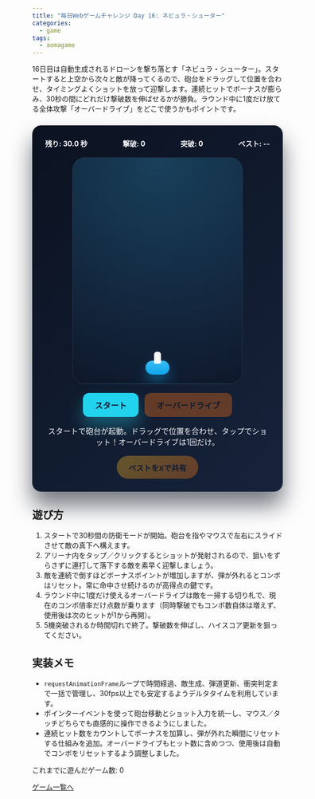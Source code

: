 ```yaml
---
title: "毎日Webゲームチャレンジ Day 16: ネビュラ・シューター"
categories:
  - game
tags:
  - aomagame
---
```


16日目は自動生成されるドローンを撃ち落とす「ネビュラ・シューター」。スタートすると上空から次々と敵が降ってくるので、砲台をドラッグして位置を合わせ、タイミングよくショットを放って迎撃します。連続ヒットでボーナスが膨らみ、30秒の間にどれだけ撃破数を伸ばせるかが勝負。ラウンド中に1度だけ放てる全体攻撃「オーバードライブ」をどこで使うかもポイントです。

<style>
#nebula-shooter {
  max-width: 520px;
  margin: 24px auto;
  padding: 26px;
  border-radius: 18px;
  background: linear-gradient(135deg, #0b1220, #16233b);
  color: #f8fafc;
  box-shadow: 0 28px 44px rgba(6, 11, 23, 0.55);
  font-family: "Inter", "Hiragino Kaku Gothic ProN", sans-serif;
}
#nebula-shooter .hud {
  display: flex;
  justify-content: space-between;
  flex-wrap: wrap;
  gap: 12px;
  margin-bottom: 18px;
  font-weight: 700;
}
#nebula-shooter .arena {
  position: relative;
  width: min(94vw, 340px);
  aspect-ratio: 3 / 4;
  margin: 0 auto 18px;
  border-radius: 26px;
  background: radial-gradient(circle at top, rgba(56, 189, 248, 0.25), rgba(15, 23, 42, 0.95));
  overflow: hidden;
  touch-action: none;
  border: 1px solid rgba(148, 163, 184, 0.15);
}
#nebula-shooter .arena.flash {
  animation: nebula-flash 0.5s ease;
}
@keyframes nebula-flash {
  0% { box-shadow: 0 0 0 rgba(255, 255, 255, 0); }
  50% { box-shadow: 0 0 40px rgba(255, 255, 255, 0.35); }
  100% { box-shadow: 0 0 0 rgba(255, 255, 255, 0); }
}
#nebula-shooter .turret {
  position: absolute;
  bottom: 18px;
  left: 50%;
  width: 48px;
  height: 28px;
  border-radius: 14px;
  background: linear-gradient(180deg, #38bdf8, #0ea5e9);
  transform: translateX(-50%);
  box-shadow: 0 12px 26px rgba(14, 165, 233, 0.45);
}
#nebula-shooter .turret::after {
  content: '';
  position: absolute;
  top: -18px;
  left: 50%;
  width: 14px;
  height: 24px;
  border-radius: 6px 6px 2px 2px;
  background: #f8fafc;
  transform: translateX(-50%);
}
#nebula-shooter .enemy,
#nebula-shooter .bullet {
  position: absolute;
  width: 28px;
  height: 28px;
  border-radius: 50%;
  pointer-events: none;
}
#nebula-shooter .enemy {
  background: radial-gradient(circle, #f97316, #c2410c);
  box-shadow: 0 12px 22px rgba(249, 115, 22, 0.45);
}
#nebula-shooter .bullet {
  width: 12px;
  height: 18px;
  border-radius: 999px;
  background: linear-gradient(180deg, #a855f7, #7c3aed);
  box-shadow: 0 0 18px rgba(168, 85, 247, 0.65);
}
#nebula-shooter .controls {
  display: flex;
  justify-content: center;
  gap: 12px;
}
#nebula-shooter .start,
#nebula-shooter .skill {
  border: none;
  border-radius: 12px;
  padding: 12px 24px;
  font-size: 1rem;
  font-weight: 700;
  color: #0f172a;
  cursor: pointer;
  box-shadow: 0 18px 32px rgba(34, 211, 238, 0.35);
  transition: transform 0.12s ease, box-shadow 0.12s ease, opacity 0.12s ease;
}
#nebula-shooter .start {
  background: #22d3ee;
}
#nebula-shooter .skill {
  background: #f97316;
  box-shadow: 0 18px 32px rgba(249, 115, 22, 0.35);
  color: #0b1220;
}
#nebula-shooter .start:hover:not(:disabled),
#nebula-shooter .skill:hover:not(:disabled) {
  transform: translateY(-1px);
}
#nebula-shooter .start:disabled,
#nebula-shooter .skill:disabled {
  opacity: 0.35;
  cursor: not-allowed;
  box-shadow: none;
}
#nebula-shooter .log {
  margin-top: 16px;
  text-align: center;
  font-size: 0.95rem;
}
#nebula-shooter .actions {
  margin-top: 18px;
  display: flex;
  justify-content: center;
}
#nebula-shooter .share-button {
  border: none;
  border-radius: 9999px;
  padding: 12px 24px;
  font-size: 0.95rem;
  font-weight: 700;
  background: linear-gradient(135deg, #fbbf24, #f97316);
  color: #0f172a;
  cursor: pointer;
  box-shadow: 0 18px 34px rgba(249, 115, 22, 0.35);
  transition: transform 0.12s ease, box-shadow 0.12s ease, opacity 0.12s ease;
}
#nebula-shooter .share-button:hover:not(:disabled) {
  transform: translateY(-1px);
  box-shadow: 0 22px 40px rgba(249, 115, 22, 0.45);
}
#nebula-shooter .share-button:disabled {
  opacity: 0.35;
  cursor: not-allowed;
  box-shadow: none;
}
</style>

<div id="nebula-shooter">
  <div class="hud">
    <span class="time">残り: 30.0 秒</span>
    <span class="score">撃破: 0</span>
    <span class="misses">突破: 0</span>
    <span class="best">ベスト: --</span>
  </div>
  <div class="arena">
    <div class="turret"></div>
  </div>
  <div class="controls">
    <button type="button" class="start">スタート</button>
    <button type="button" class="skill" disabled>オーバードライブ</button>
  </div>
  <p class="log">スタートで砲台が起動。ドラッグで位置を合わせ、タップでショット！オーバードライブは1回だけ。</p>
  <div class="actions">
    <button type="button" class="share-button" disabled>ベストをXで共有</button>
  </div>
</div>

<script>
(() => {
  const root = document.getElementById('nebula-shooter');
  if (!root) {
    return;
  }

  const arenaEl = root.querySelector('.arena');
  const turretEl = root.querySelector('.turret');
  const timeEl = root.querySelector('.time');
  const scoreEl = root.querySelector('.score');
  const bestEl = root.querySelector('.best');
  const missesEl = root.querySelector('.misses');
  const startButton = root.querySelector('.start');
  const skillButton = root.querySelector('.skill');
  const logEl = root.querySelector('.log');
  const shareButton = root.querySelector('.share-button');
  const getPlayCountEl = () => document.querySelector('[data-aomagame-play-count]');

  const storageKey = 'aomagame:best:nebula-shooter';
  const playedKey = 'aomagame:played:nebula-shooter';
  const sessionLength = 30; // 秒
  const maxMiss = 5;

  let bullets = [];
  let enemies = [];
  let running = false;
  let animationId = null;
  let lastTimestamp = 0;
  let remaining = sessionLength;
  let spawnTimer = 0;
  let score = 0;
  let misses = 0;
  let bestScore = null;
  let storageAvailable = false;
  let arenaWidth = 0;
  let arenaHeight = 0;
  let turretX = 0;
  let pointerActive = false;
  let lastShotTime = 0;
  let skillAvailable = false;
  let combo = 0;

  const clamp = (value, min, max) => Math.min(Math.max(value, min), max);
  const randomBetween = (min, max) => Math.random() * (max - min) + min;

  const updatePlayCount = () => {
    const counterEl = getPlayCountEl();
    if (!counterEl) {
      return;
    }
    try {
      let total = 0;
      for (let i = 0; i < localStorage.length; i += 1) {
        const key = localStorage.key(i);
        if (typeof key !== 'string' || !key.startsWith('aomagame:played:')) {
          continue;
        }
        const value = Number.parseInt(localStorage.getItem(key) ?? '0', 10);
        if (!Number.isNaN(value) && value > 0) {
          total += 1;
        }
      }
      counterEl.textContent = total;
    } catch (error) {
      counterEl.textContent = '0';
    }
  };

  const markPlayed = () => {
    if (!storageAvailable) {
      return;
    }
    try {
      const current = Number.parseInt(localStorage.getItem(playedKey) ?? '0', 10);
      const next = Number.isNaN(current) ? 1 : current + 1;
      localStorage.setItem(playedKey, String(next));
    } catch (error) {
      return;
    }
    updatePlayCount();
  };

  const detectStorage = () => {
    try {
      const testKey = `${storageKey}-test`;
      localStorage.setItem(testKey, '1');
      localStorage.removeItem(testKey);
      storageAvailable = true;
    } catch (error) {
      storageAvailable = false;
    }
  };

  const loadBest = () => {
    if (!storageAvailable) {
      return;
    }
    const storedBest = localStorage.getItem(storageKey);
    if (storedBest) {
      const value = Number.parseInt(storedBest, 10);
      if (!Number.isNaN(value) && value >= 0) {
        bestScore = value;
      }
    }
    updateHud();
  };

  const saveBest = () => {
    if (!storageAvailable || bestScore === null) {
      return;
    }
    localStorage.setItem(storageKey, String(bestScore));
  };

  const updateHud = () => {
    timeEl.textContent = `残り: ${remaining.toFixed(1)} 秒`;
    scoreEl.textContent = `撃破: ${score}`;
    missesEl.textContent = `突破: ${misses}/${maxMiss}`;
    bestEl.textContent = `ベスト: ${bestScore === null ? '--' : bestScore}`;
    shareButton.disabled = bestScore === null;
  };

  const updateSkillButton = () => {
    if (!skillButton) {
      return;
    }
    if (!running) {
      skillButton.disabled = true;
      skillButton.textContent = 'オーバードライブ';
      return;
    }
    skillButton.disabled = !skillAvailable;
    skillButton.textContent = skillAvailable ? 'オーバードライブ' : '使用済み';
  };

  const resetArena = () => {
    bullets.forEach((b) => b.el.remove());
    enemies.forEach((e) => e.el.remove());
    bullets = [];
    enemies = [];
  };

  const resetCombo = (message) => {
    if (combo === 0) {
      return;
    }
    combo = 0;
    if (message) {
      logEl.textContent = message;
    }
    updateHud();
  };

  const registerHit = ({ source = 'shot', silent = false } = {}) => {
    combo += 1;
    const bonus = Math.max(0, combo - 1);
    const gained = 1 + bonus;
    score += gained;
    if (!silent) {
      const prefix = source === 'skill' ? 'オーバードライブ！' : '撃破！';
      const bonusText = bonus > 0 ? `（ボーナス +${bonus}）` : '';
      logEl.textContent = `${prefix}${combo} 連続：+${gained}pt ${bonusText}`.trim();
    }
    updateHud();
    return { gained, bonus };
  };

  const spawnEnemy = () => {
    const enemyEl = document.createElement('div');
    enemyEl.className = 'enemy';
    const x = randomBetween(20, arenaWidth - 20);
    const speed = randomBetween(60, 110);
    const enemy = { el: enemyEl, x, y: -30, speed };
    enemies.push(enemy);
    arenaEl.appendChild(enemyEl);
    enemyEl.style.left = `${enemy.x - 14}px`;
    enemyEl.style.top = `${enemy.y - 14}px`;
  };

  const spawnBullet = () => {
    const now = performance.now();
    if (now - lastShotTime < 160) {
      return;
    }
    lastShotTime = now;
    const bulletEl = document.createElement('div');
    bulletEl.className = 'bullet';
    const bullet = { el: bulletEl, x: turretX, y: arenaHeight - 40, speed: 420 };
    bullets.push(bullet);
    arenaEl.appendChild(bulletEl);
    bulletEl.style.left = `${bullet.x - 6}px`;
    bulletEl.style.top = `${bullet.y - 9}px`;
  };

  const removeEnemy = (enemy) => {
    enemies = enemies.filter((item) => item !== enemy);
    enemy.el.remove();
  };

  const removeBullet = (bullet, reason) => {
    bullets = bullets.filter((item) => item !== bullet);
    bullet.el.remove();
    if (reason === 'miss') {
      resetCombo('弾が外れてコンボがリセット…。焦らず狙いを定めよう。');
    }
  };

  const distance = (aX, aY, bX, bY) => {
    const dx = aX - bX;
    const dy = aY - bY;
    return Math.sqrt(dx * dx + dy * dy);
  };

  const finishGame = (reason) => {
    running = false;
    pointerActive = false;
    skillAvailable = false;
    resetCombo();
    if (animationId) {
      cancelAnimationFrame(animationId);
      animationId = null;
    }
    startButton.disabled = false;
    startButton.textContent = 'もう一度';
    updateSkillButton();
    if (reason === 'time') {
      logEl.textContent = `タイムアップ！撃破数は ${score}。さらに精度を高めよう。`;
    } else if (reason === 'breach') {
      logEl.textContent = `敵が基地に到達… 撃破 ${score}。再挑戦で守り切ろう！`;
    }
    if (bestScore === null || score > bestScore) {
      bestScore = score;
      saveBest();
      shareButton.disabled = false;
      logEl.textContent += ' ベストスコアを更新！';
    }
    updateHud();
  };

  const triggerArenaFlash = () => {
    arenaEl.classList.add('flash');
    setTimeout(() => {
      arenaEl.classList.remove('flash');
    }, 400);
  };

  const activateSkill = () => {
    if (!running || !skillAvailable) {
      return;
    }
    skillAvailable = false;
    const targets = enemies.slice();
    const cleared = targets.length;
    targets.forEach((enemy) => removeEnemy(enemy));
    if (cleared > 0) {
      const bonusPerKill = Math.max(0, combo - 1);
      const gainedPerKill = 1 + bonusPerKill;
      const totalGained = cleared * gainedPerKill;
      const totalBonus = cleared * bonusPerKill;
      score += totalGained;
      logEl.textContent = `オーバードライブ発動！${cleared} 機撃破、+${totalGained}pt（ボーナス +${totalBonus}）。次のヒットは 1 から再開！`;
    } else {
      logEl.textContent = 'オーバードライブで空域を制圧！敵が来たらすぐ狙おう。';
    }
    combo = 0;
    updateHud();
    triggerArenaFlash();
    updateSkillButton();
  };

  const updateTurret = (event) => {
    const rect = arenaEl.getBoundingClientRect();
    arenaWidth = rect.width;
    arenaHeight = rect.height;
    const x = clamp(event.clientX - rect.left, 24, arenaWidth - 24);
    turretX = x;
    turretEl.style.left = `${turretX}px`;
  };

  const handlePointerDown = (event) => {
    if (!running) {
      return;
    }
    pointerActive = true;
    arenaEl.setPointerCapture?.(event.pointerId);
    updateTurret(event);
    spawnBullet();
    event.preventDefault();
  };

  const handlePointerMove = (event) => {
    if (!running || !pointerActive) {
      return;
    }
    updateTurret(event);
  };

  const handlePointerUp = (event) => {
    if (!running) {
      return;
    }
    pointerActive = false;
    arenaEl.releasePointerCapture?.(event.pointerId);
  };

  const updateGame = (timestamp) => {
    if (!running) {
      return;
    }
    if (!lastTimestamp) {
      lastTimestamp = timestamp;
    }
    const delta = (timestamp - lastTimestamp) / 1000;
    lastTimestamp = timestamp;

    remaining = Math.max(0, remaining - delta);
    spawnTimer -= delta;
    if (spawnTimer <= 0) {
      spawnEnemy();
      spawnTimer = randomBetween(0.45, 1.1);
    }

    bullets.slice().forEach((bullet) => {
      bullet.y -= bullet.speed * delta;
      if (bullet.y < -20) {
        removeBullet(bullet, 'miss');
        return;
      }
      bullet.el.style.top = `${bullet.y - 9}px`;
      bullet.el.style.left = `${bullet.x - 6}px`;
    });

    enemies.slice().forEach((enemy) => {
      enemy.y += enemy.speed * delta;
      if (enemy.y > arenaHeight + 30) {
        removeEnemy(enemy);
        misses += 1;
        logEl.textContent = `敵が突破！あと ${Math.max(0, maxMiss - misses)} 体で終了。`;
        return;
      }
      enemy.el.style.top = `${enemy.y - 14}px`;
      enemy.el.style.left = `${enemy.x - 14}px`;
    });

    bullets.slice().forEach((bullet) => {
      enemies.slice().forEach((enemy) => {
        if (!bullets.includes(bullet) || !enemies.includes(enemy)) {
          return;
        }
        if (distance(bullet.x, bullet.y, enemy.x, enemy.y) < 24) {
          removeBullet(bullet);
          removeEnemy(enemy);
          registerHit();
        }
      });
    });

    updateHud();

    if (remaining <= 0) {
      finishGame('time');
      return;
    }
    if (misses >= maxMiss) {
      finishGame('breach');
      return;
    }

    animationId = requestAnimationFrame(updateGame);
  };

  const startGame = () => {
    markPlayed();
    resetArena();
    running = true;
    pointerActive = false;
    lastTimestamp = 0;
    remaining = sessionLength;
    spawnTimer = 0.2;
    score = 0;
    misses = 0;
    combo = 0;
    arenaWidth = arenaEl.clientWidth;
    arenaHeight = arenaEl.clientHeight;
    turretX = arenaWidth / 2;
    turretEl.style.left = `${turretX}px`;
    startButton.disabled = true;
    startButton.textContent = 'プレイ中…';
    logEl.textContent = 'ドラッグで砲台を移動し、タップで連射！30秒守ってコンボを繋ごう。';
    skillAvailable = true;
    updateSkillButton();
    updateHud();
    animationId = requestAnimationFrame(updateGame);
  };

  startButton.addEventListener('click', () => {
    if (running) {
      return;
    }
    startGame();
  });

  if (skillButton) {
    skillButton.addEventListener('click', () => {
      activateSkill();
    });
  }

  arenaEl.addEventListener('pointerdown', handlePointerDown);
  arenaEl.addEventListener('pointermove', handlePointerMove);
  arenaEl.addEventListener('pointerup', handlePointerUp);
  arenaEl.addEventListener('pointerleave', () => {
    pointerActive = false;
  });
  arenaEl.addEventListener('pointercancel', () => {
    pointerActive = false;
  });

  if (shareButton) {
    shareButton.addEventListener('click', (event) => {
      event.preventDefault();
      if (bestScore === null) {
        return;
      }
      const text = `ネビュラ・シューターで撃破数 ${bestScore} を記録！ #aomagame`;
      const shareUrl = new URL('https://twitter.com/intent/tweet');
      shareUrl.searchParams.set('text', text);
      shareUrl.searchParams.set('url', window.location.href);
      window.open(shareUrl.toString(), '_blank', 'noopener');
    });
  }

  detectStorage();
  loadBest();
  if (document.readyState === 'loading') {
    document.addEventListener('DOMContentLoaded', updatePlayCount, { once: true });
  } else {
    updatePlayCount();
  }
  updateHud();
  updateSkillButton();
})();
</script>

## 遊び方
1. スタートで30秒間の防衛モードが開始。砲台を指やマウスで左右にスライドさせて敵の真下へ構えます。
2. アリーナ内をタップ／クリックするとショットが発射されるので、狙いをずらさずに連打して落下する敵を素早く迎撃しましょう。
3. 敵を連続で倒すほどボーナスポイントが増加しますが、弾が外れるとコンボはリセット。常に命中させ続けるのが高得点の鍵です。
4. ラウンド中に1度だけ使えるオーバードライブは敵を一掃する切り札で、現在のコンボ倍率だけ点数が乗ります（同時撃破でもコンボ数自体は増えず、使用後は次のヒットが1から再開）。
5. 5機突破されるか時間切れで終了。撃破数を伸ばし、ハイスコア更新を狙ってください。

## 実装メモ
- `requestAnimationFrame`ループで時間経過、敵生成、弾道更新、衝突判定まで一括で管理し、30fps以上でも安定するようデルタタイムを利用しています。
- ポインターイベントを使って砲台移動とショット入力を統一し、マウス／タッチどちらでも直感的に操作できるようにしました。
- 連続ヒット数をカウントしてボーナスを加算し、弾が外れた瞬間にリセットする仕組みを追加。オーバードライブもヒット数に含めつつ、使用後は自動でコンボをリセットするよう調整しました。

<p class="game-progress">これまでに遊んだゲーム数: <span data-aomagame-play-count>0</span></p>
<p class="game-link"><a href="{{ "/tags/#aomagame" | relative_url }}">ゲーム一覧へ</a></p>
